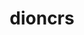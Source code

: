 ---
title: dioncrs
github: https://github.com/dioncrs
mode: dark
transition: 1s
score: 84.6
archetype:
- Game
---